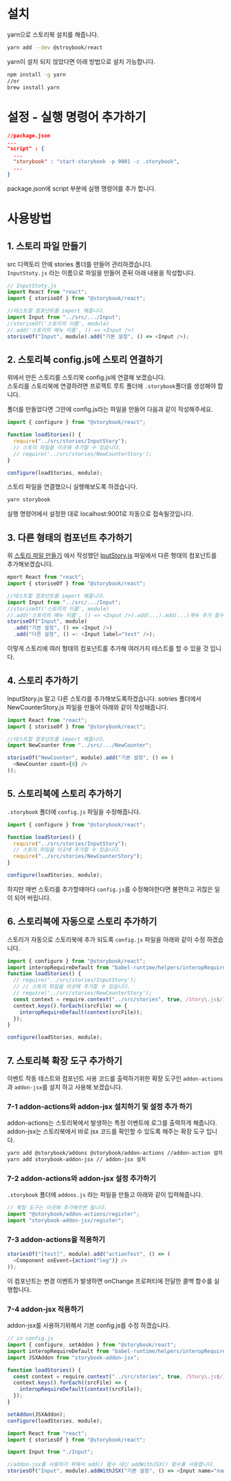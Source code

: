 # 설치

yarn으로 스토리북 설치를 해줍니다.

```Bash
yarn add --dev @stroybook/react
```

yarn이 설치 되지 않았다면 아래 방법으로 설치 가능합니다.

```Bash
npm install -g yarn
//or
brew install yarn
```

# 설정 - 실행 명령어 추가하기

```json
//package.json
...
"script" : {
  ...
  "storybook" : "start-storybook -p 9001 -c .storybook",
  ...
}
```

package.json에 script 부분에 실행 명령어를 추가 합니다.

# 사용방법

## 1. 스토리 파일 만들기

src 디렉토리 안에 stories 폴더를 만들어 관리하겠습니다.  
`InputStoty.js` 라는 이름으로 파일을 만들어 준뒤 아래 내용을 작성합니다.

```javascript
// InputStoty.js
import React from "react";
import { storiseOf } from "@storybook/react";

//테스트할 컴포넌트를 import 해줍니다.
import Input from "../src/.../Input";
//storiseOf('스토리의 이름', module)
//.add('스토리의 메뉴 이름', () => <Input />)
storiseOf("Input", module).add("기본 설정", () => <Input />);
```

## 2. 스토리북 config.js에 스토리 연결하기

위에서 만든 스토리를 스토리북 config.js에 연결해 보겠습니다.  
스토리를 스토리북에 연결하려면 프로젝트 루트 폴더에 `.storybook`폴더를 생성해야 합니다.

폴더를 만들었다면 그안에 config.js라는 파일을 만들어 다음과 같이 작성해주세요.

```javascript
import { configure } from "@storybook/react";

function loadStories() {
  require("../src/stories/InputStory");
  // 스토리 파일을 이곳에 추가할 수 있습니다.
  // require('../src/stories/NewCounterStory');
}

configure(loadStories, module);
```

스토리 파일을 연결했으니 실행해보도록 하겠습니다.

```Bash
yarn storybook
```

실행 명령어에서 설정한 대로 localhost:9001로 자동으로 접속될것입니다.

## 3. 다른 형태의 컴포넌트 추가하기

위 [스토리 파일 만들기](##-1.-스토리-파일-만들기) 에서 작성했던 [IputStory.js](../stories/InputStory.js) 파일에서 다른 형태의 컴포넌트를 추가해보겠습니다.

```javascript
mport React from "react";
import { storiseOf } from "@storybook/react";

//테스트할 컴포넌트를 import 해줍니다.
import Input from "../src/.../Input";
//storiseOf('스토리의 이름', module)
//.add('스토리의 메뉴 이름', () => <Input />).add(...).add(...)계속 추가 할수 있습니다.
storiseOf("Input", module)
  .add("기본 설정", () => <Input />)
  .add("다른 설정", () =: <Input label="test" />);
```

이렇게 스토리에 여러 형태의 컴포넌트를 추가해 여러가지 테스트를 할 수 있을 것 입니다.

## 4. 스토리 추가하기

InputStory.js 말고 다른 스토리를 추가해보도록하겠습니다.
sotries 폴더에서 NewCounterStory.js 파일을 만들어 아래와 같이 작성해줍니다.

```javascript
import React from "react";
import { storiseOf } from "@storybook/react";

//테스트할 컴포넌트를 import 해줍니다.
import NewCounter from "../src/.../NewCounter";

storiseOf("NewCounter", module).add("기본 설정", () => (
  <NewCounter count={0} />
));
```

## 5. 스토리북에 스토리 추가하기

`.storybook` 폴더에 `config.js` 파일을 수정해줍니다.

```javascript
import { configure } from "@storybook/react";

function loadStories() {
  require("../src/stories/InputStory");
  // 스토리 파일을 이곳에 추가할 수 있습니다.
  require("../src/stories/NewCounterStory");
}

configure(loadStories, module);
```

하지만 매번 스토리를 추가할때마다 `config.js`를 수정해야한다면 불편하고 귀찮은 일이 되어 버립니다.

## 6. 스토리북에 자동으로 스토리 추가하기

스토리가 자동으로 스토리북에 추가 되도록 `config.js` 파일을 아래와 같이 수정 하겠습니다.

```javascript
import { configure } from "@storybook/react";
import interopRequireDefault from "babel-runtime/helpers/interopRequireDefault";
function loadStories() {
  // require('../src/stories/InputStory');
  // // 스토리 파일을 이곳에 추가할 수 있습니다.
  // require('../src/stories/NewCounterStory');
  const context = require.context("../src/stories", true, /Story\.js$/);
  context.keys().forEach((srcFile) => {
    interopRequireDefault(context(srcFile));
  });
}

configure(loadStories, module);
```

## 7. 스토리북 확장 도구 추가하기

이벤트 작동 테스트와 컴포넌트 사용 코드를 출력하기위한 확장 도구인
`addon-actions`과 `addon-jsx`를 설치 하고 사용해 보겠습니다.

### 7-1 addon-actions와 addon-jsx 설치하기 및 설정 추가 하기

addon-actions는 스토리북에서 발생하는 특정 이벤트에 로그를 출력하게 해줍니다.
addon-jsx는 스토리북에서 바로 jsx 코드를 확인할 수 있도록 해주는 확장 도구 입니다.

```Bash
yarn add @storybook/addons @storybook/addon-actions //addon-action 설치
yarn add storybook-addon-jsx // addon-jsx 설치
```

### 7-2 addon-actions와 addon-jsx 설정 추가하기

`.storybook` 폴더에 `addons.js` 라는 파일을 만들고 아래와 같이 입력해줍니다.

```javascript
// 확장 도구는 이곳에 추가해주면 됩니다.
import "@storybook/addon-actions/register";
import "storybook-addon-jsx/register";
```

### 7-3 addon-actions을 적용하기

```javascript
storiesOf("[test]", module).add("actionTest", () => (
  <Component onEvent={action("log")} />
));
```

이 컴포넌트는 변경 이벤트가 발생하면 onChange 프로퍼티에 전달한 콜백 함수를 실행합니다.

### 7-4 addon-jsx 적용하기

addon-jsx를 사용하기위해서 기본 config.js를 수정 하겠습니다.

```javascript
// in config.js
import { configure, setAddon } from "@storybook/react";
import interopRequireDefault from "babel-runtime/helpers/interopRequireDefault";
import JSXAddon from "storybook-addon-jsx";

function loadStories() {
  const context = require.context("../src/stories", true, /Story\.js$/);
  context.keys().forEach((srcFile) => {
    interopRequireDefault(context(srcFile));
  });
}

setAddon(JSXAddon);
configure(loadStories, module);
```

```javascript
import React from "react";
import { storiesOf } from "@storybook/react";

import Input from "./Input";

//addon-jsx를 사용하기 위해서 add() 함수 대신 addWithJSX() 함수를 사용합니다.
storiesOf("Input", module).addWithJSX("기본 설정", () => <Input name="name" />);
```
